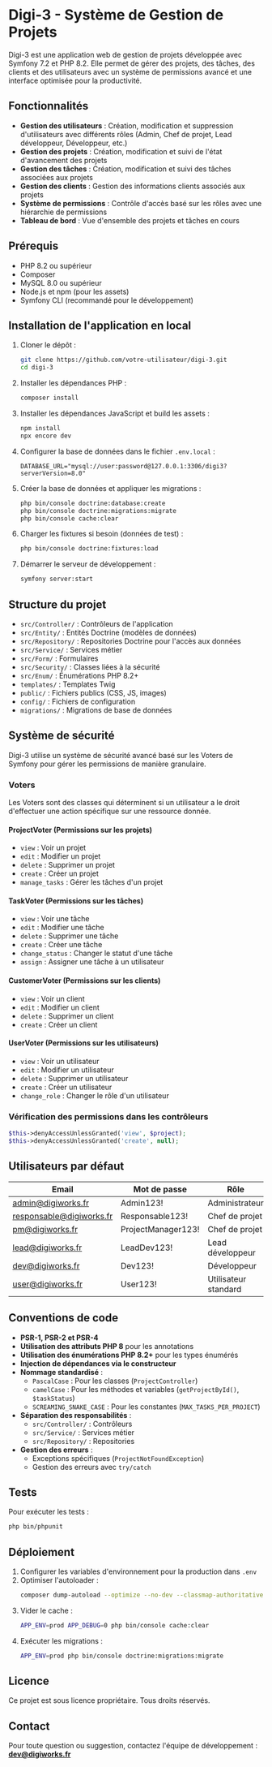 # Digi-3 - Système de Gestion de Projets

Digi-3 est une application web de gestion de projets développée avec Symfony 7.2 et PHP 8.2. Elle permet de gérer des projets, des tâches, des clients et des utilisateurs avec un système de permissions avancé et une interface optimisée pour la productivité.

## Fonctionnalités

- **Gestion des utilisateurs** : Création, modification et suppression d'utilisateurs avec différents rôles (Admin, Chef de projet, Lead développeur, Développeur, etc.)
- **Gestion des projets** : Création, modification et suivi de l'état d'avancement des projets
- **Gestion des tâches** : Création, modification et suivi des tâches associées aux projets
- **Gestion des clients** : Gestion des informations clients associés aux projets
- **Système de permissions** : Contrôle d'accès basé sur les rôles avec une hiérarchie de permissions
- **Tableau de bord** : Vue d'ensemble des projets et tâches en cours

## Prérequis

- PHP 8.2 ou supérieur
- Composer
- MySQL 8.0 ou supérieur
- Node.js et npm (pour les assets)
- Symfony CLI (recommandé pour le développement)

## Installation de l'application en local

1. Cloner le dépôt :
   ```bash
   git clone https://github.com/votre-utilisateur/digi-3.git
   cd digi-3
   ```

2. Installer les dépendances PHP :
   ```bash
   composer install
   ```

3. Installer les dépendances JavaScript et build les assets :
   ```bash
   npm install
   npx encore dev
   ```

4. Configurer la base de données dans le fichier `.env.local` :
   ```
   DATABASE_URL="mysql://user:password@127.0.0.1:3306/digi3?serverVersion=8.0"
   ```

5. Créer la base de données et appliquer les migrations :
   ```bash
   php bin/console doctrine:database:create
   php bin/console doctrine:migrations:migrate
   php bin/console cache:clear
   ```

6. Charger les fixtures si besoin (données de test) :
   ```bash
   php bin/console doctrine:fixtures:load
   ```

7. Démarrer le serveur de développement :
   ```bash
   symfony server:start
   ```

## Structure du projet

- `src/Controller/` : Contrôleurs de l'application
- `src/Entity/` : Entités Doctrine (modèles de données)
- `src/Repository/` : Repositories Doctrine pour l'accès aux données
- `src/Service/` : Services métier
- `src/Form/` : Formulaires
- `src/Security/` : Classes liées à la sécurité
- `src/Enum/` : Énumérations PHP 8.2+
- `templates/` : Templates Twig
- `public/` : Fichiers publics (CSS, JS, images)
- `config/` : Fichiers de configuration
- `migrations/` : Migrations de base de données

## Système de sécurité

Digi-3 utilise un système de sécurité avancé basé sur les Voters de Symfony pour gérer les permissions de manière granulaire.

### Voters

Les Voters sont des classes qui déterminent si un utilisateur a le droit d'effectuer une action spécifique sur une ressource donnée.

#### **ProjectVoter** (Permissions sur les projets)
- `view` : Voir un projet
- `edit` : Modifier un projet
- `delete` : Supprimer un projet
- `create` : Créer un projet
- `manage_tasks` : Gérer les tâches d'un projet

#### **TaskVoter** (Permissions sur les tâches)
- `view` : Voir une tâche
- `edit` : Modifier une tâche
- `delete` : Supprimer une tâche
- `create` : Créer une tâche
- `change_status` : Changer le statut d'une tâche
- `assign` : Assigner une tâche à un utilisateur

#### **CustomerVoter** (Permissions sur les clients)
- `view` : Voir un client
- `edit` : Modifier un client
- `delete` : Supprimer un client
- `create` : Créer un client

#### **UserVoter** (Permissions sur les utilisateurs)
- `view` : Voir un utilisateur
- `edit` : Modifier un utilisateur
- `delete` : Supprimer un utilisateur
- `create` : Créer un utilisateur
- `change_role` : Changer le rôle d'un utilisateur

### Vérification des permissions dans les contrôleurs

```php
$this->denyAccessUnlessGranted('view', $project);
$this->denyAccessUnlessGranted('create', null);
```

## Utilisateurs par défaut

| Email | Mot de passe | Rôle |
|-------|-------------|------|
| admin@digiworks.fr | Admin123! | Administrateur |
| responsable@digiworks.fr | Responsable123! | Chef de projet |
| pm@digiworks.fr | ProjectManager123! | Chef de projet |
| lead@digiworks.fr | LeadDev123! | Lead développeur |
| dev@digiworks.fr | Dev123! | Développeur |
| user@digiworks.fr | User123! | Utilisateur standard |

## Conventions de code

- **PSR-1, PSR-2 et PSR-4**
- **Utilisation des attributs PHP 8** pour les annotations
- **Utilisation des énumérations PHP 8.2+** pour les types énumérés
- **Injection de dépendances via le constructeur**
- **Nommage standardisé** :
  - `PascalCase` : Pour les classes (`ProjectController`)
  - `camelCase` : Pour les méthodes et variables (`getProjectById()`, `$taskStatus`)
  - `SCREAMING_SNAKE_CASE` : Pour les constantes (`MAX_TASKS_PER_PROJECT`)
- **Séparation des responsabilités** :
  - `src/Controller/` : Contrôleurs
  - `src/Service/` : Services métier
  - `src/Repository/` : Repositories
- **Gestion des erreurs** :
  - Exceptions spécifiques (`ProjectNotFoundException`)
  - Gestion des erreurs avec `try/catch`

## Tests

Pour exécuter les tests :

```bash
php bin/phpunit
```

## Déploiement

1. Configurer les variables d'environnement pour la production dans `.env`
2. Optimiser l'autoloader :
   ```bash
   composer dump-autoload --optimize --no-dev --classmap-authoritative
   ```
3. Vider le cache :
   ```bash
   APP_ENV=prod APP_DEBUG=0 php bin/console cache:clear
   ```
4. Exécuter les migrations :
   ```bash
   APP_ENV=prod php bin/console doctrine:migrations:migrate
   ```

## Licence

Ce projet est sous licence propriétaire. Tous droits réservés.

## Contact

Pour toute question ou suggestion, contactez l'équipe de développement :
**dev@digiworks.fr**